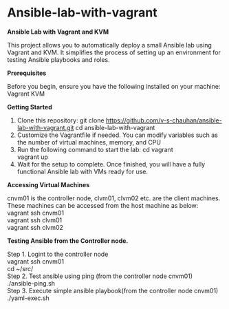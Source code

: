 # Ansible-lab-with-vagrant
**Ansible Lab with Vagrant and KVM**

This project allows you to automatically deploy a small Ansible lab using Vagrant and KVM. It simplifies the process of setting up an environment for testing Ansible playbooks and roles.

**Prerequisites**

Before you begin, ensure you have the following installed on your machine:
    Vagrant
    KVM

**Getting Started**

1. Clone this repository:
    git clone https://github.com/v-s-chauhan/ansible-lab-with-vagrant.git
    cd ansible-lab-with-vagrant
2. Customize the Vagrantfile if needed. You can modify variables such as the number of virtual machines, memory, and CPU
3. Run the following command to start the lab:
    cd vagrant  
    vagrant up  
4. Wait for the setup to complete. Once finished, you will have a fully functional Ansible lab with VMs ready for use.  

**Accessing Virtual Machines**

cnvm01 is the controller node, clvm01, clvm02 etc. are the client machines. These machines can be accessed from the host machine as below:  
    vagrant ssh cnvm01    
    vagrant ssh clvm01  
    vagrant ssh clvm02  

**Testing Ansible from the Controller node.**

Step 1. Logint to the controller node  
   vagrant ssh cnvm01  
   cd ~/src/  
Step 2. Test ansible using ping (from the controller node cnvm01)  
   ./ansible-ping.sh  
Step 3. Execute simple ansible playbook(from the controller node cnvm01)  
   ./yaml-exec.sh  
